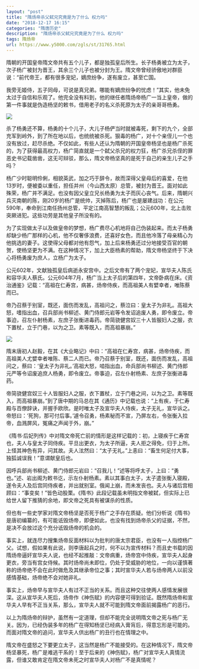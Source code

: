 ```yaml
---
layout: "post"
title: "隋炀帝杀父弑兄究竟是为了什么 权力吗"
date: "2018-12-17 16:15"
categories: "隋唐历史"
description: "隋炀帝杀父弑兄究竟是为了什么 权力吗"
tags: 隋炀帝
url: https://www.y5000.com/zgls/st/31765.html
---
```






隋朝的开国皇帝隋文帝共有五个儿子，都是独孤皇后所生。长子杨勇被立为太子，次子杨广被封为晋王，其余三个儿子也被分封为王。隋文帝曾经骄傲地对群臣说：“前代帝王，都有很多宠妃，嫡庶纷争，遂有废立，甚至亡国。

我旁无姬侍，五子同母，可说是真兄弟。哪能有嫡庶纷争的忧虑！”其实，他未免太过于自信和乐观了。他完全没有料到，他的继任者隋炀帝杨广一当上皇帝，做的第一件事就是伪造杨坚的敕书，借用老子的名义杀死原为太子的亲哥哥杨勇。

![](https://img.y5000.com/uploads/allimg/180801/8-1PP110460A04.jpg)

杀了杨勇还不算，杨勇的十个儿子，大儿子杨俨当时就被毒死，剩下的九个，全部充军到岭外，到了所在地以后，也统统被杀死。狠毒的杨广，对十个亲侄儿一个也没有放过，赶尽杀绝。不仅如此，有些人还认为隋朝的开国皇帝杨坚也是杨广杀死的，为了获得最高权力，杨广简直就是一个弑父杀兄的权力狂，杨广杀兄杀侄的罪恶史书记载凿凿，这无可辩驳，那么，隋文帝杨坚真的是死于自己的亲生儿子之手吗？

杨广少时聪明伶俐，相貌英武，加之巧于辞令，故而深得父皇母后的喜爱，在他13岁时，便被委以重任，担任并州（今山西太原）总管，被封为晋王。面对如此殊荣，杨广并不满足。也没有因父皇立兄长杨勇为太子而灰心丧气。后来，隋朝兴兵灭南朝的陈，刚20岁的杨广是统帅，灭掉陈后，杨广也是屡建战功：在公元590年，奉命到江南任扬州总管，平定江南高智慧的叛乱；公元600年，北上击败突厥进犯。这些功劳是其他皇子所没有的。

为了实现做太子以及做皇帝的梦想，杨广费尽心机地将自己伪装起来。而太子杨勇却缺少杨广那样的心机，他不仅奢侈浪费，还喜好女色，而且他冷落了母亲精心为他挑选的妻子。这使得父母都对他有怨气，加上后来杨勇还过分地接受百官的朝贺，使杨坚更为不满。在这种情况下，加上大臣杨素的帮助，隋文帝杨坚终于下决心将杨勇废为庶人，立杨广为太子。

公元602年，文献独孤皇后病逝永安宫中。之后文帝有了两个宠妃，宣华夫人陈氏和容华夫人蔡氏。公元604年7月，杨广当上太子后的第四年，文帝卧病在床。《资治通鉴》记载：“高祖在仁寿宫，病甚，炀帝侍疾，而高祖美人有嬖幸者，唯陈蔡而已。

帝乃召蔡于别室，既还，面伤而发乱，高祖问之，蔡泣曰：皇太子为非礼。高祖大怒，嗜指出血，召兵部尚书柳述、黄门侍郎元岩等令发诏追废人勇，即令废立。帝事迫，召左仆射杨素，左庶子张衡进毒药。帝简骁健宫奴三十人皆服妇人之服，衣下置杖，立于门巷，以为之卫。素等既入，而高祖暴崩。”

![](https://img.y5000.com/uploads/allimg/180801/8-1PP1104643T7.jpg)

隋末唐初人赵毅，在其《大业略记》中曰：“高祖在仁寿宫，病甚，炀帝侍疾，而高祖美人尤嬖幸者唯陈、蔡二人而已。帝乃召蔡于别室，既还，面伤而发乱，高祖问之，蔡曰：‘皇太子为非礼。’高祖大怒，啮指出血，命兵部尚书柳述、黄门侍郎元严等令诏废追庶人杨勇，即令废立。帝事迫，召左仆射杨素、左庶子张衡进毒药。

帝简骁健宫奴三十人皆服妇人之服，衣下置杖，立于门巷之间，以为之卫。素等既入，而高祖暴崩。”到了唐中期的马总在其《通历》中记载也说：“上有疾，于仁寿殿与百僚辞诀，并握手欧欣。是时唯太子及宣华夫人侍疾，太子无礼，宣华诉之。帝怒曰：‘死狗，那可付后事。’遽令召勇，杨素秘而不宣，乃屏左右，令张衡入拉帝，血溅屏风，冤痛之声闻于外，崩。”

《隋书·后妃列传》中对隋文帝死亡前的情形是这样记载的：初，上寝疾于仁寿宫也，夫人与皇太子同侍疾。平旦出更衣，为太子所逼，夫人拒之得免，归于上所。上怪其神色有异，问其故。夫人泫然曰：“太子无礼。”上恚曰：“畜生何足付大事，独狐诚误我！”意谓献皇后也。

因呼兵部尚书柳述、黄门侍郎元岩曰：“召我儿！”述等将呼太子，上曰：“勇也。”述、岩出阁为敕书讫，示左仆射杨素。素以其事白太子，太子遣张衡入寝殿，遂令夫人及后宫同侍疾者，并出就别室。俄闻上崩，而未发丧也。夫人与诸后宫相顾曰：“事变矣！”皆色动股栗。《隋书》此段记载虽未明指文帝被弑，但实际上已给世人留下推猜的余地，即文帝之死具有被谋杀的性质。

但也有一些史学家对隋文帝杨坚是否死于杨广之手存在质疑。他们分析说《隋书》是唐初编纂的，有可能诋毁炀帝，即便如此，也没有找到炀帝杀父的证据，不然，是决不会放过这个充分诋毁炀帝的机会的。

事实上，就连尽力搜集炀帝反面材料以为批判的唐太宗君臣，也没有一人指控杨广父。试想，假如果有此说，则李唐起兵之时，何不以为宣传材料？而且史书载的因隋炀帝逼奸宣华夫人说，也经不起推敲：文帝病重，炀帝宫中侍疾，宣华夫人起身更衣，旁当有宫女侍候。其时炀帝尚未即位，仍处于受威胁的地位，一向以谨慎著称的炀帝绝不会在此时做危及其继承帝位之事；其时宣华夫人若与炀帝两人以前没感情基础，炀帝绝不会对她非礼。

事实上，炀帝早与宣华夫人有过不正当的关系。而且这种交往使两人感情发展很深。这从宣华夫人死后，炀帝作《神伤赋》的内容便可得到验证。既然隋炀帝和宣华夫人早有不正当关系，那么，宣华夫人就不可能到隋文帝面前揭露杨广的恶行。

以上为隋炀帝的辩护，虽然有一定道理，但却不能完全说明隋文帝之死与杨广无关。因为，已经伪装多年的杨广在得知杨坚已经病入膏肓后，得意忘形是可能的。而面对隋文帝的追问，宣华夫人供出杨广的丑行也在情理之中。

隋文帝在盛怒之下要更立太子，这当然是杨广不能接受的。在这种情况下，隋文帝杨坚暴死，杨广是难逃干系的！至于后来的《神伤赋》，杨广对宣华夫人真情流露，但谁又敢肯定在隋文帝未死之时宣华夫人对杨广不是真情呢？
